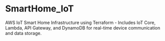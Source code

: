 # SmartHome_IoT
AWS IoT Smart Home Infrastructure using Terraform - Includes IoT Core, Lambda, API Gateway, and DynamoDB for real-time device communication and data storage.
